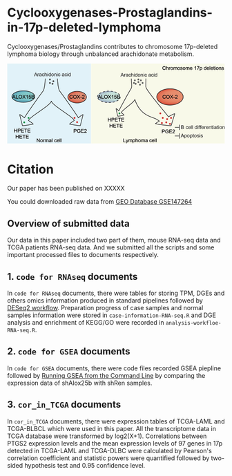 # Cyclooxygenases-Prostaglandins-in-17p-deleted-lymphoma
Cyclooxygenases/Prostaglandins contributes to chromosome 17p-deleted lymphoma biology through unbalanced arachidonate metabolism.

![image-20200803110724505](README.assets/image-20200803110724505.png)

# Citation

Our paper has been published on XXXXX

You could downloaded raw data from [GEO Database GSE147264](https://www.ncbi.nlm.nih.gov/geo/query/acc.cgi?acc=GSE147264)



## Overview of submitted data

Our data in this paper included two part of them, mouse RNA-seq data and TCGA patients RNA-seq data. And we submitted all the scripts and some important processed files to documents respectively.

## 1. ```code for RNAseq``` documents

In ```code for RNAseq``` documents, there were tables for storing TPM, DGEs and others omics information produced in standard pipelines followed by [DESeq2 workflow](https://bioconductor.org/packages/release/workflows/vignettes/rnaseqGene/inst/doc/rnaseqGene.html). Preparation progress of case samples and normal samples information were stored in ```case-information-RNA-seq.R``` and DGE analysis and enrichment of KEGG/GO were recorded in ```analysis-workfloe-RNA-seq.R```.

## 2. `code for GSEA` documents

In ```code for GSEA``` documents,  there were code files recorded GSEA piepline followed by [Running GSEA from the Command Line](https://www.gsea-msigdb.org/gsea/doc/GSEAUserGuideTEXT.htm#_Running_GSEA_from) by comparing the expression data of shAlox25b with shRen samples. 

## 3. ```cor_in_TCGA``` documents

In ```cor_in_TCGA``` documents,  there were expression tables of TCGA-LAML and TCGA-BLBCL which were used in this paper. All the transcriptome data in TCGA database were transformed by log2(X+1). Correlations between PTGS2 expression levels and the mean expression levels of 97 genes in 17p detected in TCGA-LAML and TCGA-DLBC were calculated by Pearson's correlation coefficient and statistic powers were quantified followed by two-sided hypothesis test and 0.95 confidence level.





